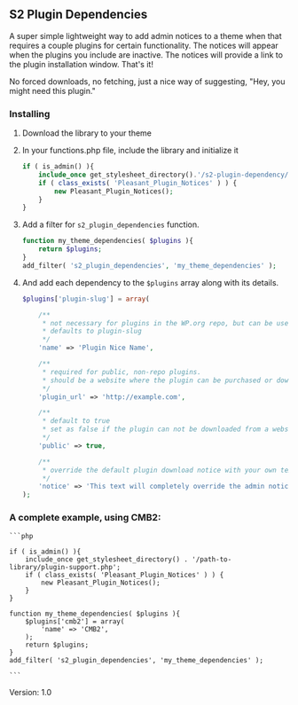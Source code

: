 ## S2 Plugin Dependencies

A super simple lightweight way to add admin notices to a theme when that requires a couple plugins for certain functionality. The notices will appear when the plugins you include are inactive. The notices will provide a link to the plugin installation window. That's it!

No forced downloads, no fetching, just a nice way of suggesting, "Hey, you might need this plugin."

### Installing

1. Download the library to your theme
2. In your functions.php file, include the library and initialize it
	```php
	if ( is_admin() ){
		include_once get_stylesheet_directory().'/s2-plugin-dependency/plugin-support.php';
		if ( class_exists( 'Pleasant_Plugin_Notices' ) ) {
			new Pleasant_Plugin_Notices();
		}
	}
	```

3. Add a filter for `s2_plugin_dependencies` function.
	```php
	function my_theme_dependencies( $plugins ){
		return $plugins;
	}
	add_filter( 's2_plugin_dependencies', 'my_theme_dependencies' );
	```

4. And add each dependency to the `$plugins` array along with its details.
	```php
	$plugins['plugin-slug'] = array(

		/**
		 * not necessary for plugins in the WP.org repo, but can be used if desired
		 * defaults to plugin-slug
		 */
		'name' => 'Plugin Nice Name',

		/**
		 * required for public, non-repo plugins.
		 * should be a website where the plugin can be purchased or downloaded
		 */
		'plugin_url' => 'http://example.com',

		/** 
		 * default to true
		 * set as false if the plugin can not be downloaded from a website
		 */
		'public' => true,

		/**
		 * override the default plugin download notice with your own text & html
		 */
		'notice' => 'This text will completely override the admin notice. It can accept <a href="http://example.com">anchor tags</a>, line breaks, <em>emphasis</em>, and <strong>strong words</strong>.',
	);
	```

### A complete example, using CMB2:

	```php
	
	if ( is_admin() ){
		include_once get_stylesheet_directory() . '/path-to-library/plugin-support.php';
		if ( class_exists( 'Pleasant_Plugin_Notices' ) ) {
			new Pleasant_Plugin_Notices();
		}
	}

	function my_theme_dependencies( $plugins ){
		$plugins['cmb2'] = array(
			'name' => 'CMB2',
		);
		return $plugins;
	}
	add_filter( 's2_plugin_dependencies', 'my_theme_dependencies' );
	
	```

Version: 1.0

